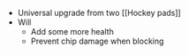- Universal upgrade from two [[Hockey pads]]
- Will
	- Add some more health
	- Prevent chip damage when blocking
